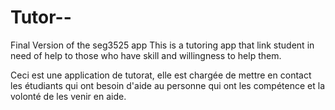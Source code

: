 # Tutor--
Final Version of the seg3525 app
This is a tutoring app that link student in need of help to those who have skill and willingness to help them.

Ceci est une application de tutorat, elle est chargée de mettre en contact les étudiants qui ont besoin d'aide au personne qui
ont les compétence et la volonté de les venir en aide.
